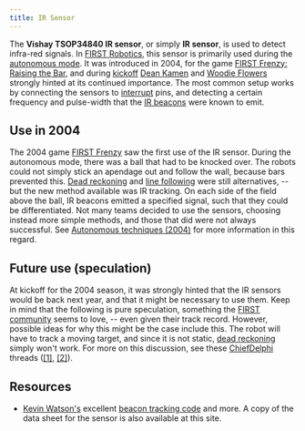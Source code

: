 ```yaml
---
title: IR Sensor
---
```


The **Vishay TSOP34840 IR sensor**, or simply **IR sensor**, is used to detect infra-red signals. In [FIRST Robotics](first), this sensor is primarily used during the [autonomous mode](autonomous-mode). It was introduced in 2004, for the game [FIRST Frenzy: Raising the Bar](first-frenzy), and during [kickoff](Kickoff "Kickoff") [Dean Kamen](Dean_Kamen "Dean Kamen") and [Woodie Flowers](Woodie_Flowers "Woodie Flowers") strongly hinted at its continued importance. The most common setup works by connecting the sensors to [interrupt](Interrupts "Interrupts") pins, and detecting a certain frequency and pulse-width that the [IR beacons](IR_beacon "IR beacon") were known to emit.

## Use in 2004

The 2004 game [FIRST Frenzy](FIRST_Frenzy:_Raising_the_Bar "FIRST Frenzy: Raising the Bar") saw the first use of the IR sensor. During the autonomous mode, there was a ball that had to be knocked over. The robots could not simply stick an apendage out and follow the wall, because bars prevented this. [Dead reckoning](dead-reckoning) and [line following](Line_following "Line following") were still alternatives, -- but the new method available was IR tracking. On each side of the field above the ball, IR beacons emitted a specified signal, such that they could be differentiated. Not many teams decided to use the sensors, choosing instead more simple methods, and those that did were not always successful. See [Autonomous techniques (2004)](/index.php?title=Autonomous_techniques_%282004%29&action=edit "Autonomous techniques \(2004\)") for more information in this regard.

## Future use (speculation)

At kickoff for the 2004 season, it was strongly hinted that the IR sensors would be back next year, and that it might be necessary to use them. Keep in mind that the following is pure speculation, something the [FIRST community](FIRST_community "FIRST community") seems to love, -- even given their track record. However, possible ideas for why this might be the case include this. The robot will have to track a moving target, and since it is not static, [dead reckoning](dead-reckoning) simply won't work. For more on this discussion, see these [ChiefDelphi](chiefdelphi) threads ([[1]](http://www.chiefdelphi.com/forums/showthread.php?t=28435 "http://www.chiefdelphi.com/forums/showthread.php?t=28435"), [[2]](http://www.chiefdelphi.com/forums/showthread.php?t=26774 "http://www.chiefdelphi.com/forums/showthread.php?t=26774")).

## Resources

- [Kevin Watson's](Kevin_Watson "Kevin Watson") excellent [beacon tracking code](http://kevin.org/frc/ "http://kevin.org/frc/") and more. A copy of the data sheet for the sensor is also available at this site.
